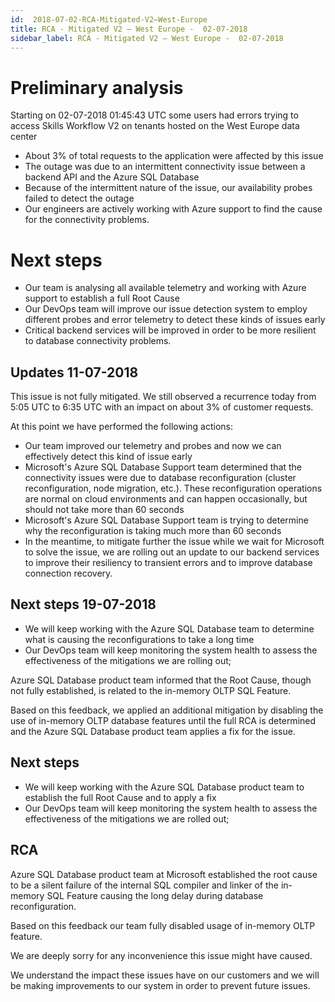 ```yaml
---
id:  2018-07-02-RCA-Mitigated-V2–West-Europe
title: RCA - Mitigated V2 – West Europe -  02-07-2018
sidebar_label: RCA - Mitigated V2 – West Europe -  02-07-2018
---
```


# Preliminary analysis

Starting on 02-07-2018 01:45:43 UTC some users had errors trying to access Skills Workflow V2 on tenants hosted on the West Europe data center

- About 3% of total requests to the application were affected by this issue
- The outage was due to an intermittent connectivity issue between a backend API and the Azure SQL Database
- Because of the intermittent nature of the issue, our availability probes failed to detect the outage
- Our engineers are actively working with Azure support to find the cause for the connectivity problems.


# Next steps

- Our team is analysing all available telemetry and working with Azure support to establish a full Root Cause
- Our DevOps team will improve our issue detection system to employ different probes and error telemetry to detect these kinds of issues early
- Critical backend services will be improved in order to be more resilient to database connectivity problems.

## Updates 11-07-2018

This issue is not fully mitigated. We still observed a recurrence today from 5:05 UTC to 6:35 UTC with an impact on about 3% of customer requests.

At this point we have performed the following actions:

- Our team improved our telemetry and probes and now we can effectively detect this kind of issue early
- Microsoft's Azure SQL Database Support team determined that the connectivity issues were due to database reconfiguration (cluster reconfiguration, node migration, etc.). These reconfiguration operations are normal on cloud environments and can happen occasionally, but should not take more than 60 seconds
- Microsoft's Azure SQL Database Support team is trying to determine why the reconfiguration is taking much more than 60 seconds
- In the meantime, to mitigate further the issue while we wait for Microsoft to solve the issue, we are rolling out an update to our backend services to improve their resiliency to transient errors and to improve database connection recovery.

## Next steps 19-07-2018

- We will keep working with the Azure SQL Database team to determine what is causing the reconfigurations to take a long time
- Our DevOps team will keep monitoring the system health to assess the effectiveness of the mitigations we are rolling out;

Azure SQL Database product team informed that the Root Cause, though not fully established, is related to the in-memory OLTP SQL Feature.

Based on this feedback, we applied an additional mitigation by disabling the use of in-memory OLTP database features until the full RCA is determined and the Azure SQL Database product team applies a fix for the issue.

## Next steps

- We will keep working with the Azure SQL Database product team to establish the full Root Cause and to apply a fix
- Our DevOps team will keep monitoring the system health to assess the effectiveness of the mitigations we are rolled out;

## RCA

Azure SQL Database product team at Microsoft established the root cause to be a silent failure of the internal SQL compiler and linker of the in-memory SQL Feature  causing the long delay during database reconfiguration.

Based on this feedback our team fully disabled usage of in-memory OLTP feature.

We are deeply sorry for any inconvenience this issue might have caused.

We understand the impact these issues have on our customers and we will be making improvements to our system in order to prevent future issues.